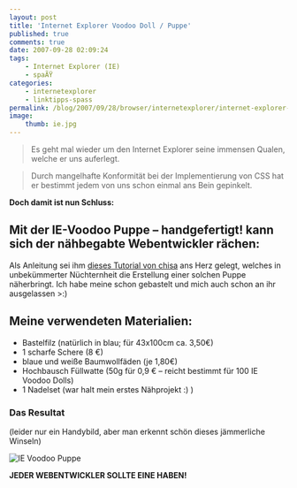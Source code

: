 ```yaml
---
layout: post
title: 'Internet Explorer Voodoo Doll / Puppe'
published: true
comments: true
date: 2007-09-28 02:09:24
tags:
    - Internet Explorer (IE)
    - spaÃŸ
categories:
    - internetexplorer
    - linktipps-spass
permalink: /blog/2007/09/28/browser/internetexplorer/internet-explorer-voodoo-doll-puppe
image:
    thumb: ie.jpg
---
```

> Es geht mal wieder um den Internet Explorer seine immensen Qualen, welche er uns auferlegt.
  
> Durch mangelhafte Konformität bei der Implementierung von CSS hat er bestimmt jedem von uns schon einmal ans Bein gepinkelt.



**Doch damit ist nun Schluss:**

## Mit der IE-Voodoo Puppe &#8211; handgefertigt! kann sich der nähbegabte Webentwickler rächen:

Als Anleitung sei ihm [dieses Tutorial von chisa][1] ans Herz gelegt, welches in unbekümmerter Nüchternheit die Erstellung einer solchen Puppe näherbringt. Ich habe meine schon gebastelt und mich auch schon an ihr ausgelassen >:)

## Meine verwendeten Materialien:

  * Bastelfilz (natürlich in blau; für 43x100cm ca. 3,50€)
  * 1 scharfe Schere (8 €)
  * blaue und weiße Baumwollfäden (je 1,80€)
  * Hochbausch Füllwatte (50g für 0,9 € &#8211; reicht bestimmt für 100 IE Voodoo Dolls)
  * 1 Nadelset (war halt mein erstes Nähprojekt :) )

### Das Resultat

(leider nur ein Handybild, aber man erkennt schön dieses jämmerliche Winseln)

![IE Voodoo Puppe][2]

**JEDER WEBENTWICKLER SOLLTE EINE HABEN!**

 [1]: http://chisa.deviantart.com/art/tutorial-IE-voodoo-doll-65352093
 [2]: http://mediavrog.net/blog/wp-content/uploads/2007/09/devpic.jpg
